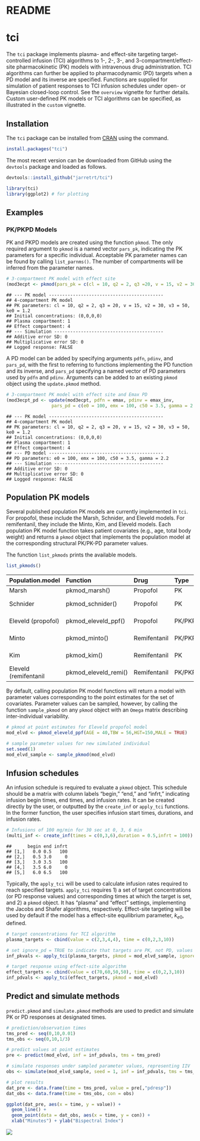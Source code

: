 README
================

# tci

The `tci` package implements plasma- and effect-site targeting
target-controlled infusion (TCI) algorithms to 1-, 2-, 3-, and
3-compartment/effect-site pharmacokinetic (PK) models with intravenous
drug administration. TCI algorithms can further be applied to
pharmacodynamic (PD) targets when a PD model and its inverse are
specified. Functions are supplied for simulation of patient responses to
TCI infusion schedules under open- or Bayesian closed-loop control. See
the `overview` vignette for further details. Custom user-defined PK
models or TCI algorithms can be specified, as illustrated in the
`custom` vignette.

## Installation

The `tci` package can be installed from
[CRAN](https://cran.rstudio.com/web/packages/tci/index.html) using the
command.

``` r
install.packages("tci")
```

The most recent version can be downloaded from GitHub using the
`devtools` package and loaded as follows.

``` r
devtools::install_github("jarretrt/tci")
```

``` r
library(tci)
library(ggplot2) # for plotting
```

## Examples

### PK/PKPD Models

PK and PKPD models are created using the function `pkmod`. The only
required argument to `pkmod` is a named vector `pars_pk`, indicating the
PK parameters for a specific individual. Acceptable PK parameter names
can be found by calling `list_parnms()`. The number of compartments will
be inferred from the parameter names.

``` r
# 3-compartment PK model with effect site
(mod3ecpt <- pkmod(pars_pk = c(cl = 10, q2 = 2, q3 =20, v = 15, v2 = 30, v3 = 50, ke0 = 1.2)))
```

    ## --- PK model ------------------------------------------- 
    ## 4-compartment PK model 
    ## PK parameters: cl = 10, q2 = 2, q3 = 20, v = 15, v2 = 30, v3 = 50, ke0 = 1.2 
    ## Initial concentrations: (0,0,0,0) 
    ## Plasma compartment: 1 
    ## Effect compartment: 4 
    ## --- Simulation ----------------------------------------- 
    ## Additive error SD: 0 
    ## Multiplicative error SD: 0 
    ## Logged response: FALSE

A PD model can be added by specifying arguments `pdfn`, `pdinv`, and
`pars_pd`, with the first to referring to functions implementing the PD
function and its inverse, and `pars_pd` specifying a named vector of PD
parameters used by `pdfn` and `pdinv`. Arguments can be added to an
existing `pkmod` object using the `update.pkmod` method.

``` r
# 3-compartment PK model with effect site and Emax PD 
(mod3ecpt_pd <- update(mod3ecpt, pdfn = emax, pdinv = emax_inv, 
                 pars_pd = c(e0 = 100, emx = 100, c50 = 3.5, gamma = 2.2)))
```

    ## --- PK model ------------------------------------------- 
    ## 4-compartment PK model 
    ## PK parameters: cl = 10, q2 = 2, q3 = 20, v = 15, v2 = 30, v3 = 50, ke0 = 1.2 
    ## Initial concentrations: (0,0,0,0) 
    ## Plasma compartment: 1 
    ## Effect compartment: 4 
    ## --- PD model ------------------------------------------- 
    ## PD parameters: e0 = 100, emx = 100, c50 = 3.5, gamma = 2.2 
    ## --- Simulation ----------------------------------------- 
    ## Additive error SD: 0 
    ## Multiplicative error SD: 0 
    ## Logged response: FALSE

## Population PK models

Several published population PK models are currently implemented in
`tci`. For propofol, these include the Marsh, Schnider, and Eleveld
models. For remifentanil, they include the Minto, Kim, and Eleveld
models. Each population PK model function takes patient covariates
(e.g., age, total body weight) and returns a `pkmod` object that
implements the population model at the corresponding structural PK/PK-PD
parameter values.

The function `list_pkmods` prints the available models.

``` r
list_pkmods()
```

| Population.model      | Function               | Drug         | Type    | Required.covariates              |
|:----------------------|:-----------------------|:-------------|:--------|:---------------------------------|
| Marsh                 | pkmod\_marsh()         | Propofol     | PK      | TBW                              |
| Schnider              | pkmod\_schnider()      | Propofol     | PK      | AGE, HGT, LBM or (TBW and MALE)  |
| Eleveld (propofol)    | pkmod\_eleveld\_ppf()  | Propofol     | PK/PKPD | AGE, HGT, MALE, TBW              |
| Minto                 | pkmod\_minto()         | Remifentanil | PK/PKPD | AGE, LBM or (MALE, TBW, and HGT) |
| Kim                   | pkmod\_kim()           | Remifentanil | PK      | AGE, TBW, FFM or (MALE and BMI)  |
| Eleveld (remifentanil | pkmod\_eleveld\_remi() | Remifentanil | PK/PKPD | AGE, MALE, BMI or (TBW and HGT)  |

By default, calling population PK model functions will return a model
with parameter values corresponding to the point estimates for the set
of covariates. Parameter values can be sampled, however, by calling the
function `sample_pkmod` on any `pkmod` object with an `Omega` matrix
describing inter-individual variability.

``` r
# pkmod at point estimates for Eleveld propofol model
mod_elvd <- pkmod_eleveld_ppf(AGE = 40,TBW = 56,HGT=150,MALE = TRUE)

# sample parameter values for new simulated individual
set.seed(1)
mod_elvd_sample <- sample_pkmod(mod_elvd)
```

## Infusion schedules

An infusion schedule is required to evaluate a `pkmod` object. This
schedule should be a matrix with column labels “begin,” “end,” and
“infrt,” indicating infusion begin times, end times, and infusion rates.
It can be created directly by the user, or outputted by the `create_inf`
or `apply_tci` functions. In the former function, the user specifies
infusion start times, durations, and infusion rates.

``` r
# Infusions of 100 mg/min for 30 sec at 0, 3, 6 min
(multi_inf <- create_inf(times = c(0,3,6),duration = 0.5,infrt = 100))
```

    ##      begin end infrt
    ## [1,]   0.0 0.5   100
    ## [2,]   0.5 3.0     0
    ## [3,]   3.0 3.5   100
    ## [4,]   3.5 6.0     0
    ## [5,]   6.0 6.5   100

Typically, the `apply_tci` will be used to calculate infusion rates
required to reach specified targets. `apply_tci` requires 1) a set of
target concentrations (or PD response values) and corresponding times at
which the target is set, and 2) a `pkmod` object. It has “plasma” and
“effect” settings, implementing the Jacobs and Shafer algorithms,
respectively. Effect-site targeting will be used by default if the model
has a effect-site equilibrium parameter, *k*<sub>*e*0</sub>, defined.

``` r
# target concentrations for TCI algorithm
plasma_targets <- cbind(value = c(2,3,4,4), time = c(0,2,3,10))

# set ignore_pd = TRUE to indicate that targets are PK, not PD, values
inf_pkvals <- apply_tci(plasma_targets, pkmod = mod_elvd_sample, ignore_pd = TRUE)

# target response using effect-site algorithm
effect_targets <- cbind(value = c(70,60,50,50), time = c(0,2,3,10))
inf_pdvals <- apply_tci(effect_targets, pkmod = mod_elvd)
```

## Predict and simulate methods

`predict.pkmod` and `simulate.pkmod` methods are used to predict and
simulate PK or PD responses at designated times.

``` r
# prediction/observation times
tms_pred <- seq(0,10,0.01)
tms_obs <- seq(0,10,1/3)

# predict values at point estimates
pre <- predict(mod_elvd, inf = inf_pdvals, tms = tms_pred)

# simulate responses under sampled parameter values, representing IIV
obs <- simulate(mod_elvd_sample, seed = 1, inf = inf_pdvals, tms = tms_obs)

# plot results
dat_pre <- data.frame(time = tms_pred, value = pre[,"pdresp"])
dat_obs <- data.frame(time = tms_obs, con = obs)

ggplot(dat_pre, aes(x = time, y = value)) + 
  geom_line() + 
  geom_point(data = dat_obs, aes(x = time, y = con)) +
  xlab("Minutes") + ylab("Bispectral Index")
```

<img src="README_files/figure-gfm/unnamed-chunk-9-1.png" style="display: block; margin: auto;" />
